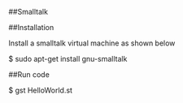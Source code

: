 ##Smalltalk

##Installation

Install a smalltalk virtual machine as shown below

$ sudo apt-get install gnu-smalltalk

##Run code

$ gst HelloWorld.st